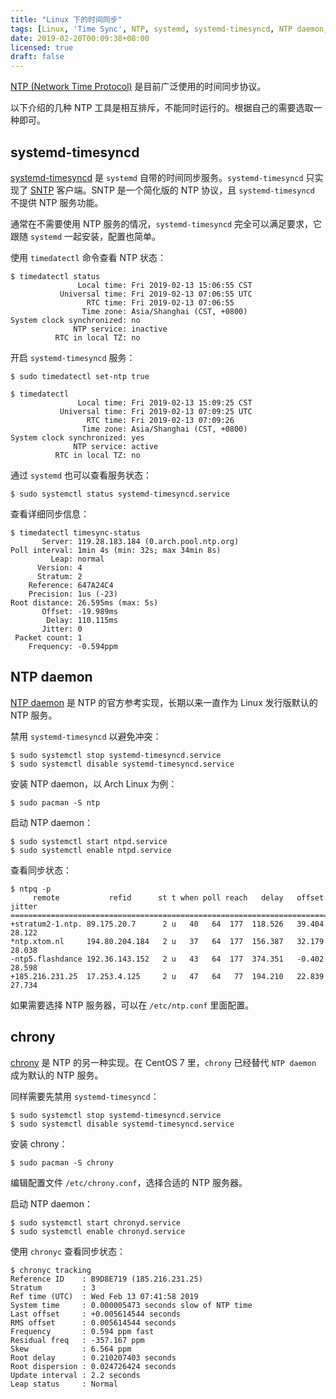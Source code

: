 ```yaml
---
title: "Linux 下的时间同步"
tags: [Linux, 'Time Sync', NTP, systemd, systemd-timesyncd, NTP daemon, chrony]
date: 2019-02-20T00:09:38+08:00
licensed: true
draft: false
---
```


[NTP (Network Time Protocol)](https://en.wikipedia.org/wiki/Network_Time_Protocol)
是目前广泛使用的时间同步协议。

以下介绍的几种 NTP 工具是相互排斥，不能同时运行的。根据自己的需要选取一种即可。


## systemd-timesyncd

[systemd-timesyncd](https://www.freedesktop.org/software/systemd/man/systemd-timesyncd.service.html)
是 `systemd` 自带的时间同步服务。`systemd-timesyncd` 只实现了
[SNTP](https://tools.ietf.org/html/rfc4330) 客户端。SNTP
是一个简化版的 NTP 协议，且 `systemd-timesyncd` 不提供 NTP 服务功能。

通常在不需要使用 NTP 服务的情况，`systemd-timesyncd`
完全可以满足要求，它跟随 `systemd` 一起安装，配置也简单。

使用 `timedatectl` 命令查看 NTP 状态：

```
$ timedatectl status
               Local time: Fri 2019-02-13 15:06:55 CST
           Universal time: Fri 2019-02-13 07:06:55 UTC
                 RTC time: Fri 2019-02-13 07:06:55
                Time zone: Asia/Shanghai (CST, +0800)
System clock synchronized: no
              NTP service: inactive
          RTC in local TZ: no
```

开启 `systemd-timesyncd` 服务：

```shell
$ sudo timedatectl set-ntp true
```

```
$ timedatectl
               Local time: Fri 2019-02-13 15:09:25 CST
           Universal time: Fri 2019-02-13 07:09:25 UTC
                 RTC time: Fri 2019-02-13 07:09:26
                Time zone: Asia/Shanghai (CST, +0800)
System clock synchronized: yes
              NTP service: active
          RTC in local TZ: no
```

通过 `systemd` 也可以查看服务状态：

```shell
$ sudo systemctl status systemd-timesyncd.service
```

查看详细同步信息：

```
$ timedatectl timesync-status
       Server: 119.28.183.184 (0.arch.pool.ntp.org)
Poll interval: 1min 4s (min: 32s; max 34min 8s)
         Leap: normal
      Version: 4
      Stratum: 2
    Reference: 647A24C4
    Precision: 1us (-23)
Root distance: 26.595ms (max: 5s)
       Offset: -19.989ms
        Delay: 110.115ms
       Jitter: 0
 Packet count: 1
    Frequency: -0.594ppm
```


## NTP daemon

[NTP daemon](http://www.ntp.org/) 是 NTP
的官方参考实现，长期以来一直作为 Linux 发行版默认的 NTP 服务。

禁用 `systemd-timesyncd` 以避免冲突：

```shell
$ sudo systemctl stop systemd-timesyncd.service
$ sudo systemctl disable systemd-timesyncd.service
```

安装 NTP daemon，以 Arch Linux 为例：

```shell
$ sudo pacman -S ntp
```

启动 NTP daemon：

```shell
$ sudo systemctl start ntpd.service
$ sudo systemctl enable ntpd.service
```

查看同步状态：

```
$ ntpq -p
     remote           refid      st t when poll reach   delay   offset  jitter
==============================================================================
+stratum2-1.ntp. 89.175.20.7      2 u   40   64  177  118.526   39.404  28.122
*ntp.xtom.nl     194.80.204.184   2 u   37   64  177  156.387   32.179  28.038
-ntp5.flashdance 192.36.143.152   2 u   43   64  177  374.351   -0.402  28.598
+185.216.231.25  17.253.4.125     2 u   47   64   77  194.210   22.839  27.734
```

如果需要选择 NTP 服务器，可以在 `/etc/ntp.conf` 里面配置。


## chrony

[chrony](https://chrony.tuxfamily.org/) 是 NTP 的另一种实现。在
CentOS 7 里，`chrony` 已经替代 `NTP daemon` 成为默认的 NTP 服务。

同样需要先禁用 `systemd-timesyncd`：

```shell
$ sudo systemctl stop systemd-timesyncd.service
$ sudo systemctl disable systemd-timesyncd.service
```

安装 chrony：

```shell
$ sudo pacman -S chrony
```

编辑配置文件 `/etc/chrony.conf`，选择合适的 NTP 服务器。

启动 NTP daemon：

```shell
$ sudo systemctl start chronyd.service
$ sudo systemctl enable chronyd.service
```

使用 `chronyc` 查看同步状态：

```
$ chronyc tracking
Reference ID    : B9D8E719 (185.216.231.25)
Stratum         : 3
Ref time (UTC)  : Wed Feb 13 07:41:58 2019
System time     : 0.000005473 seconds slow of NTP time
Last offset     : +0.005614544 seconds
RMS offset      : 0.005614544 seconds
Frequency       : 0.594 ppm fast
Residual freq   : -357.167 ppm
Skew            : 6.564 ppm
Root delay      : 0.210207403 seconds
Root dispersion : 0.024726424 seconds
Update interval : 2.2 seconds
Leap status     : Normal
```
